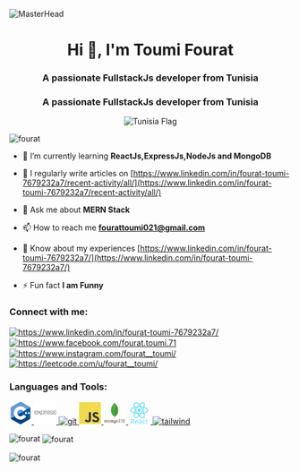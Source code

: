 ![MasterHead](https://images-wixmp-ed30a86b8c4ca887773594c2.wixmp.com/f/c83c004e-1370-4756-88e5-4071de797088/dgdq8br-09cc7ad6-a021-47a5-b0e0-917b12b0f7a7.gif?token=eyJ0eXAiOiJKV1QiLCJhbGciOiJIUzI1NiJ9.eyJzdWIiOiJ1cm46YXBwOjdlMGQxODg5ODIyNjQzNzNhNWYwZDQxNWVhMGQyNmUwIiwiaXNzIjoidXJuOmFwcDo3ZTBkMTg4OTgyMjY0MzczYTVmMGQ0MTVlYTBkMjZlMCIsIm9iaiI6W1t7InBhdGgiOiJcL2ZcL2M4M2MwMDRlLTEzNzAtNDc1Ni04OGU1LTQwNzFkZTc5NzA4OFwvZGdkcThici0wOWNjN2FkNi1hMDIxLTQ3YTUtYjBlMC05MTdiMTJiMGY3YTcuZ2lmIn1dXSwiYXVkIjpbInVybjpzZXJ2aWNlOmZpbGUuZG93bmxvYWQiXX0.tqRMtE-b2QiI2nnefNxSDMJvZCcYqFmq2ccg_Xfzqb8)
<h1 align="center">Hi 👋, I'm Toumi Fourat</h1>
<h3 align="center">A passionate FullstackJs developer from Tunisia</h3>
<h3 align="center">A passionate FullstackJs developer from Tunisia</h3>
<p align="center">
  <img src="https://upload.wikimedia.org/wikipedia/commons/c/ce/Flag_of_Tunisia.svg" alt="Tunisia Flag" width="100"/>
</p>
<p align="left"> <img src="https://komarev.com/ghpvc/?username=fourat&label=Profile%20views&color=0e75b6&style=flat" alt="fourat" /> </p>

- 🌱 I’m currently learning **ReactJs,ExpressJs,NodeJs and MongoDB**

- 📝 I regularly write articles on [https://www.linkedin.com/in/fourat-toumi-7679232a7/recent-activity/all/](https://www.linkedin.com/in/fourat-toumi-7679232a7/recent-activity/all/)

- 💬 Ask me about **MERN Stack**

- 📫 How to reach me **fourattoumi021@gmail.com**

- 📄 Know about my experiences [https://www.linkedin.com/in/fourat-toumi-7679232a7/](https://www.linkedin.com/in/fourat-toumi-7679232a7/)

- ⚡ Fun fact **I am Funny**

<h3 align="left">Connect with me:</h3>
<p align="left">
<a href="https://linkedin.com/in/https://www.linkedin.com/in/fourat-toumi-7679232a7/" target="blank"><img align="center" src="https://raw.githubusercontent.com/rahuldkjain/github-profile-readme-generator/master/src/images/icons/Social/linked-in-alt.svg" alt="https://www.linkedin.com/in/fourat-toumi-7679232a7/" height="30" width="40" /></a>
<a href="https://fb.com/https://www.facebook.com/fourat.toumi.71" target="blank"><img align="center" src="https://raw.githubusercontent.com/rahuldkjain/github-profile-readme-generator/master/src/images/icons/Social/facebook.svg" alt="https://www.facebook.com/fourat.toumi.71" height="30" width="40" /></a>
<a href="https://instagram.com/https://www.instagram.com/fourat__toumi/" target="blank"><img align="center" src="https://raw.githubusercontent.com/rahuldkjain/github-profile-readme-generator/master/src/images/icons/Social/instagram.svg" alt="https://www.instagram.com/fourat__toumi/" height="30" width="40" /></a>
<a href="https://www.leetcode.com/https://leetcode.com/u/fourat__toumi/" target="blank"><img align="center" src="https://raw.githubusercontent.com/rahuldkjain/github-profile-readme-generator/master/src/images/icons/Social/leet-code.svg" alt="https://leetcode.com/u/fourat__toumi/" height="30" width="40" /></a>
</p>

<h3 align="left">Languages and Tools:</h3>
<p align="left"> <a href="https://www.w3schools.com/cpp/" target="_blank" rel="noreferrer"> <img src="https://raw.githubusercontent.com/devicons/devicon/master/icons/cplusplus/cplusplus-original.svg" alt="cplusplus" width="40" height="40"/> </a> <a href="https://expressjs.com" target="_blank" rel="noreferrer"> <img src="https://raw.githubusercontent.com/devicons/devicon/master/icons/express/express-original-wordmark.svg" alt="express" width="40" height="40"/> </a> <a href="https://git-scm.com/" target="_blank" rel="noreferrer"> <img src="https://www.vectorlogo.zone/logos/git-scm/git-scm-icon.svg" alt="git" width="40" height="40"/> </a> <a href="https://developer.mozilla.org/en-US/docs/Web/JavaScript" target="_blank" rel="noreferrer"> <img src="https://raw.githubusercontent.com/devicons/devicon/master/icons/javascript/javascript-original.svg" alt="javascript" width="40" height="40"/> </a> <a href="https://www.mongodb.com/" target="_blank" rel="noreferrer"> <img src="https://raw.githubusercontent.com/devicons/devicon/master/icons/mongodb/mongodb-original-wordmark.svg" alt="mongodb" width="40" height="40"/> </a> <a href="https://reactjs.org/" target="_blank" rel="noreferrer"> <img src="https://raw.githubusercontent.com/devicons/devicon/master/icons/react/react-original-wordmark.svg" alt="react" width="40" height="40"/> </a> <a href="https://tailwindcss.com/" target="_blank" rel="noreferrer"> <img src="https://www.vectorlogo.zone/logos/tailwindcss/tailwindcss-icon.svg" alt="tailwind" width="40" height="40"/> </a> </p>

<p><img align="left" src="https://github-readme-stats.vercel.app/api/top-langs?username=fourat&show_icons=true&locale=en&layout=compact" alt="fourat" /></p>

<p>&nbsp;<img align="center" src="https://github-readme-stats.vercel.app/api?username=fourat&show_icons=true&locale=en" alt="fourat" /></p>

<p><img align="center" src="https://github-readme-streak-stats.herokuapp.com/?user=fourat&" alt="fourat" /></p>
